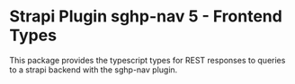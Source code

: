 # Strapi Plugin sghp-nav 5 - Frontend Types

This package provides the typescript types for REST responses to queries to a strapi backend with the sghp-nav plugin.
